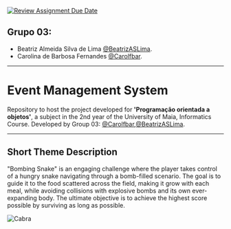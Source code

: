 [![Review Assignment Due Date](https://classroom.github.com/assets/deadline-readme-button-22041afd0340ce965d47ae6ef1cefeee28c7c493a6346c4f15d667ab976d596c.svg)](https://classroom.github.com/a/UfPX3NkQ)
## Grupo 03:  
* Beatriz Almeida Silva de Lima [@BeatrizASLima](https://github.com/BeatrizASLima).
* Carolina de Barbosa Fernandes [@Carolfbar](https://github.com/Carolfbar).

---

# Event Management System
Repository to host the project developed for **'Programação orientada a objetos'**, a subject in the 2nd year of the University of Maia, Informatics Course. Developed by Group 03: [@Carolfbar](https://github.com/Carolfbar),[@BeatrizASLima](https://github.com/BeatrizASLima).

---

## Short Theme Description
"Bombing Snake" is an engaging challenge where the player takes control of a hungry snake navigating through a bomb-filled scenario. The goal is to guide it to the food scattered across the field, making it grow with each meal, while avoiding collisions with explosive bombs and its own ever-expanding body. The ultimate objective is to achieve the highest score possible by surviving as long as possible.

![Cabra](https://github.com/user-attachments/assets/c9270a2a-1770-4459-93dd-5f4ade2e6ed1)
